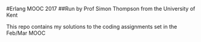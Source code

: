 #Erlang MOOC 2017
##Run by Prof Simon Thompson from the University of Kent

This repo contains my solutions to the coding assignments set in the Feb/Mar MOOC